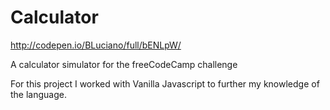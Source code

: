 Calculator
==========

http://codepen.io/BLuciano/full/bENLpW/

A calculator simulator for the freeCodeCamp challenge

For this project I worked with Vanilla Javascript to further my knowledge of the language.
